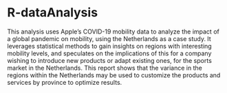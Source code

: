 # R-dataAnalysis
This analysis uses Apple’s COVID-19 mobility data to analyze the impact of a global pandemic on mobility, using the Netherlands as a case study. It leverages statistical methods to gain insights on regions with interesting mobility levels, and speculates on the implications of this for a company wishing to introduce new products or adapt existing ones, for the sports market in the Netherlands. This report shows that the variance in the regions within the Netherlands may be used to customize the products and services by province to optimize results.
